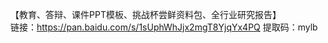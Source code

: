【教育、答辩、课件PPT模板、挑战杯尝鲜资料包、全行业研究报告】<br>
  链接：https://pan.baidu.com/s/1sUphWhJjx2mgT8YjqYx4PQ    提取码：mylb
